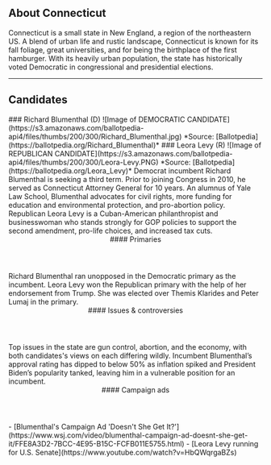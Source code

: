 ## About Connecticut
Connecticut is a small state in New England, a region of the northeastern US. A blend of urban life and rustic landscape, Connecticut is known for its fall foliage, great universities, and for being the birthplace of the first hamburger. With its heavily urban population, the state has historically voted Democratic in congressional and presidential elections. 

---

## Candidates

<Grid>
  <Box>
    ### Richard Blumenthal (D)
    ![Image of DEMOCRATIC CANDIDATE](https://s3.amazonaws.com/ballotpedia-api4/files/thumbs/200/300/Richard_Blumenthal.jpg)
    *Source: [Ballotpedia](https://ballotpedia.org/Richard_Blumenthal)*
  </Box>
  <Box>
    ### Leora Levy (R)
    ![Image of REPUBLICAN CANDIDATE](https://s3.amazonaws.com/ballotpedia-api4/files/thumbs/200/300/Leora-Levy.PNG)
    *Source: [Ballotpedia](https://ballotpedia.org/Leora_Levy)*
  </Box>

  <Box>
    Democrat incumbent Richard Blumenthal is seeking a third term. Prior to joining Congress in 2010, he served as Connecticut Attorney General for 10 years. An alumnus of Yale Law School, Blumenthal advocates for civil rights, more funding for education and environmental protection, and pro-abortion policy.

  </Box>
  <Box>
    Republican Leora Levy is a Cuban-American philanthropist and businesswoman who stands strongly for GOP policies to support the second amendment, pro-life choices, and increased tax cuts.
  </Box>

  <Header>
    #### Primaries
  </Header>
  <Box>
    Richard Blumenthal ran unopposed in the Democratic primary as the incumbent.
  </Box>
  <Box>
    Leora Levy won the Republican primary with the help of her endorsement from Trump. She was elected over Themis Klarides and Peter Lumaj in the primary.
  </Box>

  <Header>
    #### Issues & controversies
  </Header>

  <WideBox>
    Top issues in the state are gun control, abortion, and the economy, with both candidates's views on each differing wildly. Incumbent Blumenthal’s approval rating has dipped to below 50% as inflation spiked and President Biden’s popularity tanked, leaving him in a vulnerable position for an incumbent. 

  </WideBox>
 
  <Header>
    #### Campaign ads
  </Header>
  <Box>
    - [Blumenthal's Campaign Ad 'Doesn't She Get It?'](https://www.wsj.com/video/blumenthal-campaign-ad-doesnt-she-get-it/FFE8A3D2-7BCC-4E95-B15C-FCFB011E5755.html)
  </Box>
  <Box>
    - [Leora Levy running for U.S. Senate](https://www.youtube.com/watch?v=HbQWqrgaBZs)
  </Box>
</Grid>
